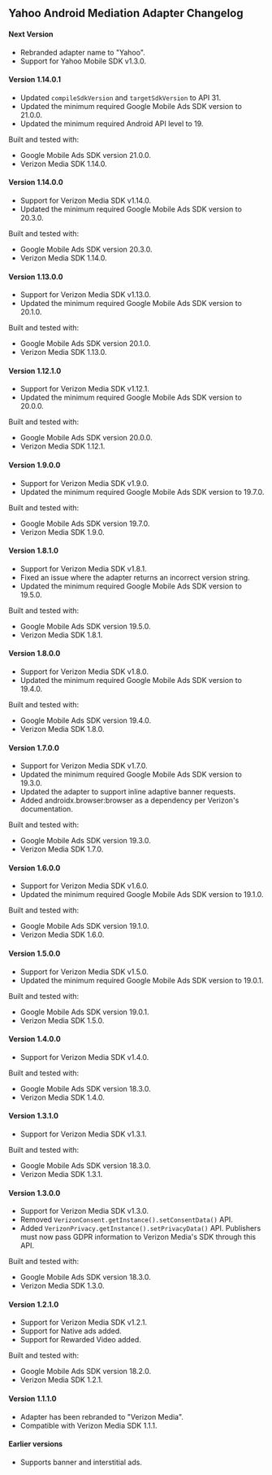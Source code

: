 ## Yahoo Android Mediation Adapter Changelog

#### Next Version
- Rebranded adapter name to "Yahoo".
- Support for Yahoo Mobile SDK v1.3.0.

#### Version 1.14.0.1
- Updated `compileSdkVersion` and `targetSdkVersion` to API 31.
- Updated the minimum required Google Mobile Ads SDK version to 21.0.0.
- Updated the minimum required Android API level to 19.

Built and tested with:
- Google Mobile Ads SDK version 21.0.0.
- Verizon Media SDK 1.14.0.

#### Version 1.14.0.0
- Support for Verizon Media SDK v1.14.0.
- Updated the minimum required Google Mobile Ads SDK version to 20.3.0.

Built and tested with:
- Google Mobile Ads SDK version 20.3.0.
- Verizon Media SDK 1.14.0.

#### Version 1.13.0.0
- Support for Verizon Media SDK v1.13.0.
- Updated the minimum required Google Mobile Ads SDK version to 20.1.0.

Built and tested with:
- Google Mobile Ads SDK version 20.1.0.
- Verizon Media SDK 1.13.0.

#### Version 1.12.1.0
- Support for Verizon Media SDK v1.12.1.
- Updated the minimum required Google Mobile Ads SDK version to 20.0.0.

Built and tested with:
- Google Mobile Ads SDK version 20.0.0.
- Verizon Media SDK 1.12.1.

#### Version 1.9.0.0
- Support for Verizon Media SDK v1.9.0.
- Updated the minimum required Google Mobile Ads SDK version to 19.7.0.

Built and tested with:
- Google Mobile Ads SDK version 19.7.0.
- Verizon Media SDK 1.9.0.

#### Version 1.8.1.0
- Support for Verizon Media SDK v1.8.1.
- Fixed an issue where the adapter returns an incorrect version string.
- Updated the minimum required Google Mobile Ads SDK version to 19.5.0.

Built and tested with:
- Google Mobile Ads SDK version 19.5.0.
- Verizon Media SDK 1.8.1.

#### Version 1.8.0.0
- Support for Verizon Media SDK v1.8.0.
- Updated the minimum required Google Mobile Ads SDK version to 19.4.0.

Built and tested with:
- Google Mobile Ads SDK version 19.4.0.
- Verizon Media SDK 1.8.0.

#### Version 1.7.0.0
- Support for Verizon Media SDK v1.7.0.
- Updated the minimum required Google Mobile Ads SDK version to 19.3.0.
- Updated the adapter to support inline adaptive banner requests.
- Added androidx.browser:browser as a dependency per Verizon's documentation.

Built and tested with:
- Google Mobile Ads SDK version 19.3.0.
- Verizon Media SDK 1.7.0.

#### Version 1.6.0.0
- Support for Verizon Media SDK v1.6.0.
- Updated the minimum required Google Mobile Ads SDK version to 19.1.0.

Built and tested with:
- Google Mobile Ads SDK version 19.1.0.
- Verizon Media SDK 1.6.0.

#### Version 1.5.0.0
- Support for Verizon Media SDK v1.5.0.
- Updated the minimum required Google Mobile Ads SDK version to 19.0.1.

Built and tested with:
- Google Mobile Ads SDK version 19.0.1.
- Verizon Media SDK 1.5.0.

#### Version 1.4.0.0
- Support for Verizon Media SDK v1.4.0.

Built and tested with:
- Google Mobile Ads SDK version 18.3.0.
- Verizon Media SDK 1.4.0.

#### Version 1.3.1.0
- Support for Verizon Media SDK v1.3.1.

Built and tested with:
- Google Mobile Ads SDK version 18.3.0.
- Verizon Media SDK 1.3.1.

#### Version 1.3.0.0
- Support for Verizon Media SDK v1.3.0.
- Removed `VerizonConsent.getInstance().setConsentData()` API.
- Added `VerizonPrivacy.getInstance().setPrivacyData()` API. Publishers must now pass GDPR information to Verizon Media's SDK through this API.

Built and tested with:
- Google Mobile Ads SDK version 18.3.0.
- Verizon Media SDK 1.3.0.

#### Version 1.2.1.0
- Support for Verizon Media SDK v1.2.1.
- Support for Native ads added.
- Support for Rewarded Video added.

Built and tested with:
- Google Mobile Ads SDK version 18.2.0.
- Verizon Media SDK 1.2.1.

#### Version 1.1.1.0
- Adapter has been rebranded to "Verizon Media".
- Compatible with Verizon Media SDK 1.1.1.

#### Earlier versions
- Supports banner and interstitial ads.
